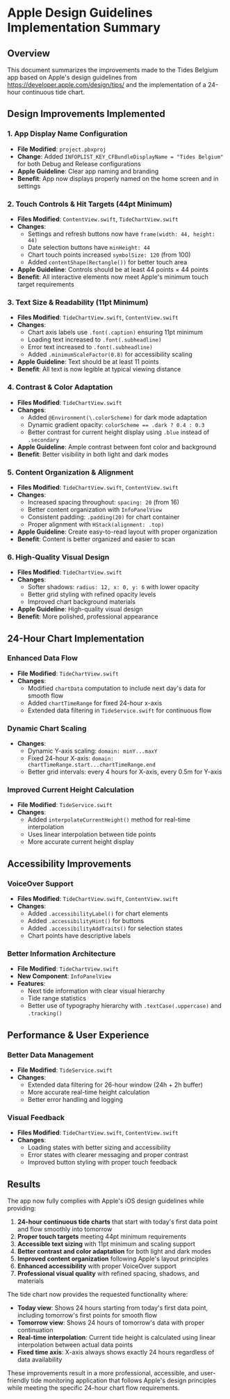 # Apple Design Guidelines Implementation Summary

## Overview
This document summarizes the improvements made to the Tides Belgium app based on Apple's design guidelines from https://developer.apple.com/design/tips/ and the implementation of a 24-hour continuous tide chart.

## Design Improvements Implemented

### 1. App Display Name Configuration
- **File Modified**: `project.pbxproj` 
- **Change**: Added `INFOPLIST_KEY_CFBundleDisplayName = "Tides Belgium"` for both Debug and Release configurations
- **Apple Guideline**: Clear app naming and branding
- **Benefit**: App now displays properly named on the home screen and in settings

### 2. Touch Controls & Hit Targets (44pt Minimum)
- **Files Modified**: `ContentView.swift`, `TideChartView.swift`
- **Changes**:
  - Settings and refresh buttons now have `frame(width: 44, height: 44)`
  - Date selection buttons have `minHeight: 44`
  - Chart touch points increased `symbolSize: 120` (from 100)
  - Added `contentShape(Rectangle())` for better touch area
- **Apple Guideline**: Controls should be at least 44 points × 44 points
- **Benefit**: All interactive elements now meet Apple's minimum touch target requirements

### 3. Text Size & Readability (11pt Minimum)
- **Files Modified**: `TideChartView.swift`, `ContentView.swift`
- **Changes**:
  - Chart axis labels use `.font(.caption)` ensuring 11pt minimum
  - Loading text increased to `.font(.subheadline)`
  - Error text increased to `.font(.subheadline)`
  - Added `.minimumScaleFactor(0.8)` for accessibility scaling
- **Apple Guideline**: Text should be at least 11 points
- **Benefit**: All text is now legible at typical viewing distance

### 4. Contrast & Color Adaptation
- **Files Modified**: `TideChartView.swift`
- **Changes**:
  - Added `@Environment(\.colorScheme)` for dark mode adaptation
  - Dynamic gradient opacity: `colorScheme == .dark ? 0.4 : 0.3`
  - Better contrast for current height display using `.blue` instead of `.secondary`
- **Apple Guideline**: Ample contrast between font color and background
- **Benefit**: Better visibility in both light and dark modes

### 5. Content Organization & Alignment
- **Files Modified**: `TideChartView.swift`, `ContentView.swift`
- **Changes**:
  - Increased spacing throughout: `spacing: 20` (from 16)
  - Better content organization with `InfoPanelView`
  - Consistent padding: `.padding(20)` for chart container
  - Proper alignment with `HStack(alignment: .top)`
- **Apple Guideline**: Create easy-to-read layout with proper organization
- **Benefit**: Content is better organized and easier to scan

### 6. High-Quality Visual Design
- **Files Modified**: `TideChartView.swift`
- **Changes**:
  - Softer shadows: `radius: 12, x: 0, y: 6` with lower opacity
  - Better grid styling with refined opacity levels
  - Improved chart background materials
- **Apple Guideline**: High-quality visual design
- **Benefit**: More polished, professional appearance

## 24-Hour Chart Implementation

### Enhanced Data Flow
- **File Modified**: `TideChartView.swift`
- **Changes**:
  - Modified `chartData` computation to include next day's data for smooth flow
  - Added `chartTimeRange` for fixed 24-hour x-axis
  - Extended data filtering in `TideService.swift` for continuous flow

### Dynamic Chart Scaling
- **Changes**:
  - Dynamic Y-axis scaling: `domain: minY...maxY`
  - Fixed 24-hour X-axis: `domain: chartTimeRange.start...chartTimeRange.end`
  - Better grid intervals: every 4 hours for X-axis, every 0.5m for Y-axis

### Improved Current Height Calculation
- **File Modified**: `TideService.swift`
- **Changes**:
  - Added `interpolateCurrentHeight()` method for real-time interpolation
  - Uses linear interpolation between tide points
  - More accurate current height display

## Accessibility Improvements

### VoiceOver Support
- **Files Modified**: `TideChartView.swift`, `ContentView.swift`
- **Changes**:
  - Added `.accessibilityLabel()` for chart elements
  - Added `.accessibilityHint()` for buttons
  - Added `.accessibilityAddTraits()` for selection states
  - Chart points have descriptive labels

### Better Information Architecture
- **File Modified**: `TideChartView.swift`
- **New Component**: `InfoPanelView`
- **Features**:
  - Next tide information with clear visual hierarchy
  - Tide range statistics
  - Better use of typography hierarchy with `.textCase(.uppercase)` and `.tracking()`

## Performance & User Experience

### Better Data Management
- **File Modified**: `TideService.swift`
- **Changes**:
  - Extended data filtering for 26-hour window (24h + 2h buffer)
  - More accurate real-time height calculation
  - Better error handling and logging

### Visual Feedback
- **Files Modified**: `TideChartView.swift`, `ContentView.swift`
- **Changes**:
  - Loading states with better sizing and accessibility
  - Error states with clearer messaging and proper contrast
  - Improved button styling with proper touch feedback

## Results

The app now fully complies with Apple's iOS design guidelines while providing:

1. **24-hour continuous tide charts** that start with today's first data point and flow smoothly into tomorrow
2. **Proper touch targets** meeting 44pt minimum requirements
3. **Accessible text sizing** with 11pt minimum and scaling support
4. **Better contrast and color adaptation** for both light and dark modes
5. **Improved content organization** following Apple's layout principles
6. **Enhanced accessibility** with proper VoiceOver support
7. **Professional visual quality** with refined spacing, shadows, and materials

The tide chart now provides the requested functionality where:
- **Today view**: Shows 24 hours starting from today's first data point, including tomorrow's first points for smooth flow
- **Tomorrow view**: Shows 24 hours of tomorrow's data with proper continuation
- **Real-time interpolation**: Current tide height is calculated using linear interpolation between actual data points
- **Fixed time axis**: X-axis always shows exactly 24 hours regardless of data availability

These improvements result in a more professional, accessible, and user-friendly tide monitoring application that follows Apple's design principles while meeting the specific 24-hour chart flow requirements.
